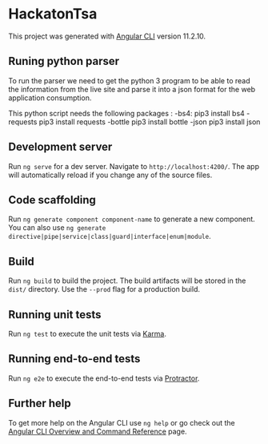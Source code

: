 # HackatonTsa

This project was generated with [Angular CLI](https://github.com/angular/angular-cli) version 11.2.10.

## Runing python parser
To run the parser we need to get the python 3 program to be able to read the information from the live site and parse it into a json format for the web application consumption.

This python script needs the following packages :
-bs4:
pip3 install bs4
-requests
pip3 install requests
-bottle
pip3 install bottle
-json
pip3 install json


## Development server

Run `ng serve` for a dev server. Navigate to `http://localhost:4200/`. The app will automatically reload if you change any of the source files.

## Code scaffolding

Run `ng generate component component-name` to generate a new component. You can also use `ng generate directive|pipe|service|class|guard|interface|enum|module`.

## Build

Run `ng build` to build the project. The build artifacts will be stored in the `dist/` directory. Use the `--prod` flag for a production build.

## Running unit tests

Run `ng test` to execute the unit tests via [Karma](https://karma-runner.github.io).

## Running end-to-end tests

Run `ng e2e` to execute the end-to-end tests via [Protractor](http://www.protractortest.org/).

## Further help

To get more help on the Angular CLI use `ng help` or go check out the [Angular CLI Overview and Command Reference](https://angular.io/cli) page.
